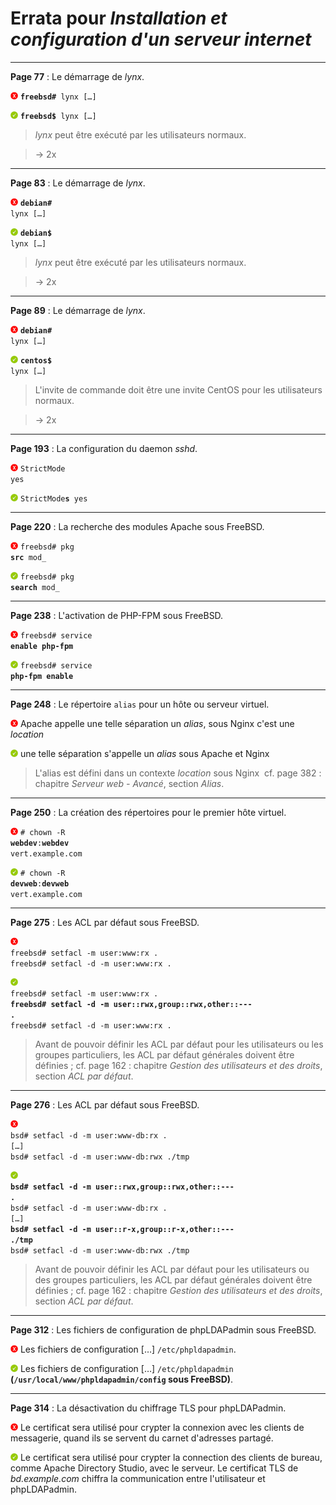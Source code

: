 # Errata pour *Installation et configuration d'un serveur internet*

---

**Page 77** : Le démarrage de *lynx*.

![Non](images/non.png) <code>**freebsd#** lynx [&hellip;]</code>

![Oui](images/oui.png) <code>**freebsd$** lynx [&hellip;]</code>

> *lynx* peut être exécuté par les utilisateurs normaux.

> &rarr; 2x

---

**Page 83** : Le démarrage de *lynx*.

![Non](images/non.png) <code>**debian#** lynx [&hellip;]</code>

![Oui](images/oui.png) <code>**debian$** lynx [&hellip;]</code>

> *lynx* peut être exécuté par les utilisateurs normaux.

> &rarr; 2x

---

**Page 89** : Le démarrage de *lynx*.

![Non](images/non.png) <code>**debian#** lynx [&hellip;]</code>

![Oui](images/oui.png) <code>**centos$** lynx [&hellip;]</code>

> L'invite de commande doit être une invite CentOS pour les utilisateurs normaux.

> &rarr; 2x

---

**Page 193** : La configuration du daemon *sshd*.

![Non](images/non.png) <code>StrictMode yes</code>

![Oui](images/oui.png) <code>StrictMode**s** yes</code>

---

**Page 220** : La recherche des modules Apache sous FreeBSD.

![Non](images/non.png) <code>freebsd# pkg **src** mod_</code>

![Oui](images/oui.png) <code>freebsd# pkg **search** mod_</code>

---

**Page 238** : L'activation de PHP-FPM sous FreeBSD.

![Non](images/non.png) <code>freebsd# service **enable php-fpm**</code>

![Oui](images/oui.png) <code>freebsd# service **php-fpm enable**</code>

---

**Page 248** : Le répertoire <code>alias</code> pour un hôte ou serveur virtuel.

![Non](images/non.png) Apache appelle une telle séparation un *alias*, sous Nginx c'est une *location*

![Oui](images/oui.png) une telle séparation s'appelle un *alias* sous Apache et Nginx

> L'alias est défini dans un contexte *location* sous Nginx&nbsp; cf. page 382&nbsp;: chapitre *Serveur web - Avancé*, section *Alias*.

---

**Page 250** : La création des répertoires pour le premier hôte virtuel.

![Non](images/non.png) <code># chown -R **webdev**:**webdev** vert.example.com</code>

![Oui](images/oui.png) <code># chown -R **devweb**:**devweb** vert.example.com</code>

---

**Page 275** : Les ACL par défaut sous FreeBSD.

![Non](images/non.png)\
<code>freebsd# setfacl -m user:www:rx .</code>\
<code>freebsd# setfacl -d -m user:www:rx .</code>

![Oui](images/oui.png)\
<code>freebsd# setfacl -m user:www:rx .</code>\
<code><strong>freebsd# setfacl -d -m user::rwx,group::rwx,other::\-\-\- .</strong></code>\
<code>freebsd# setfacl -d -m user:www:rx .</code>

> Avant de pouvoir définir les ACL par défaut pour les utilisateurs ou les groupes particuliers, les ACL par défaut générales doivent être définies&nbsp;; cf. page 162&nbsp;: chapitre *Gestion des utilisateurs et des droits*, section *ACL par défaut*.

---

**Page 276** : Les ACL par défaut sous FreeBSD.

![Non](images/non.png)\
<code>bsd# setfacl -d -m user:www-db:rx .</code>\
<code>[&hellip;]</code>\
<code>bsd# setfacl -d -m user:www-db:rwx ./tmp</code>

![Oui](images/oui.png)\
<code><strong>bsd# setfacl -d -m user::rwx,group::rwx,other::\-\-\- .</strong></code>\
<code>bsd# setfacl -d -m user:www-db:rx .</code>\
<code>[&hellip;]</code>\
<code><strong>bsd# setfacl -d -m user::r-x,group::r-x,other::\-\-\- ./tmp</strong></code>\
<code>bsd# setfacl -d -m user:www-db:rwx ./tmp</code>

> Avant de pouvoir définir les ACL par défaut pour les utilisateurs ou des groupes particuliers, les ACL par défaut générales doivent être définies&nbsp;; cf. page 162&nbsp;: chapitre *Gestion des utilisateurs et des droits*, section *ACL par défaut*.

---

**Page 312** : Les fichiers de configuration de phpLDAPadmin sous FreeBSD.

![Non](images/non.png) Les fichiers de configuration [&hellip;] <code>/etc/phpldapadmin</code>.

![Oui](images/oui.png) Les fichiers de configuration [&hellip;] <code>/etc/phpldapadmin</code> **(<code>/usr/local/www/phpldapadmin/config</code> sous FreeBSD)**.

---

**Page 314** : La désactivation du chiffrage TLS pour phpLDAPadmin.

![Non](images/non.png) Le certificat sera utilisé pour crypter la connexion avec les clients de messagerie, quand ils se servent du carnet d'adresses partagé.

![Oui](images/oui.png) Le certificat sera utilisé pour crypter la connection des clients de bureau, comme Apache Directory Studio, avec le serveur. Le certificat TLS de *bd.example.com* chiffra la communication entre l'utilisateur et phpLDAPadmin.

